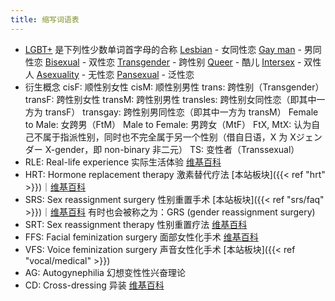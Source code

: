```yaml
---
title: 缩写词语表
---
```


- [LGBT+](https://en.wikipedia.org/wiki/LGBT) 是下列性少数单词首字母的合称
  [Lesbian](https://en.wikipedia.org/wiki/Lesbian) - 女同性恋
  [Gay man](https://en.wikipedia.org/wiki/Gay_man) - 男同性恋
  [Bisexual](https://en.wikipedia.org/wiki/Bisexuality) - 双性恋
  [Transgender](https://en.wikipedia.org/wiki/Transgender) - 跨性别
  [Queer](https://en.wikipedia.org/wiki/Queer) - 酷儿
  [Intersex](https://en.wikipedia.org/wiki/Intersex) - 双性人
  [Asexuality](https://en.wikipedia.org/wiki/Asexuality) - 无性恋
  [Pansexual](https://en.wikipedia.org/wiki/Pansexuality) - 泛性恋
- 衍生概念
  cisF: 顺性别女性
  cisM: 顺性别男性
  trans: 跨性别（Transgender）
  transF: 跨性别女性
  transM: 跨性别男性
  transles: 跨性别女同性恋（即其中一方为 transF）
  transgay: 跨性别男同性恋（即其中一方为 transM）
  Female to Male: 女跨男（FtM）
  Male to Female: 男跨女（MtF）
  FtX, MtX: 认为自己不属于指派性别，同时也不完全属于另一个性别（借自日语，X 为 Xジェンダー X-gender，即 non-binary 非二元）
  TS: 变性者（Transsexual）
- RLE: Real-life experience 实际生活体验
  [维基百科](https://zh.wikipedia.org/zh-cn/实际生活体验)
- HRT: Hormone replacement therapy 激素替代疗法
  [本站板块]({{< ref "hrt" >}})｜[维基百科](https://zh.wikipedia.org/zh-cn/激素替代疗法)
- SRS: Sex reassignment surgery 性别重置手术
  [本站板块]({{< ref "srs/faq" >}})｜[维基百科](https://zh.wikipedia.org/zh-cn/性别重置手术)
  有时也会被称之为：GRS (gender reassignment surgery)
- SRT: Sex reassignment therapy 性别重置疗法
  [维基百科](https://zh.wikipedia.org/zh-cn/性别重置疗法)
- FFS: Facial feminization surgery 面部女性化手术
  [维基百科](https://zh.wikipedia.org/zh-cn/性别重置疗法#其他療法)
- VFS: Voice feminization surgery 声音女性化手术
  [本站板块]({{< ref "vocal/medical" >}})
- AG: Autogynephilia 幻想变性性兴奋理论
- CD: Cross-dressing 异装
  [维基百科](https://zh.wikipedia.org/zh-cn/异性装扮)
